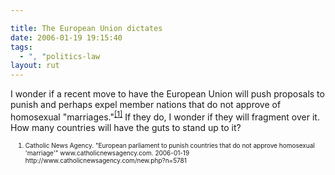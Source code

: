 ```yaml
---

title: The European Union dictates
date: 2006-01-19 19:15:40
tags:
  - ", "politics-law
layout: rut
---
```



<p>I wonder if a recent move to have the European Union will push proposals to punish and perhaps expel member nations that do not approve of homosexual "marriages."<sup><a href="http://www.catholicnewsagency.com/new.php?n=5781" title="European parliament to punish countries that do not approve homosexual 'marriage'">[1]</a></sup> If they do, I wonder if they will fragment over it.  How many countries will have the guts to stand up to it?</p>  <ol><font size="-2"><li><font size="-2">Catholic News Agency. "European parliament to punish countries that do not approve homosexual 'marriage'" www.catholicnewsagency.com. 2006-01-19 http://www.catholicnewsagency.com/new.php?n=5781 </font></li></font></ol>

